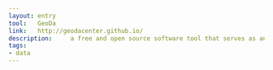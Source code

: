 ```yaml
---
layout: entry
tool:	GeoDa
link:	http://geodacenter.github.io/
description:	 a free and open source software tool that serves as an introduction to spatial data analysis
tags:
- data
---
```

